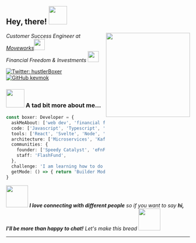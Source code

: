 
<h2> Hey, there! <img src="https://media3.giphy.com/media/IQIqjBgwv77rI8DwMX/giphy.gif" width="50"></h2>
<img align='right' src="https://media2.giphy.com/media/5eLDrEaRGHegx2FeF2/giphy.gif" width="230">

<p><em>Customer Success Engineer at <a href="https://www.moveworks.com/">Moveworks</a><img src="https://media.giphy.com/media/64IV8rBSwUlcq2kKfJ/giphy.gif" width="30">
</br>
Financial Freedom & Investments <img src="https://media0.giphy.com/media/sBoohCuSRNYv6/giphy.gif" width="30"> 
</em></p>

[![Twitter: hustlerBoxer](https://img.shields.io/twitter/follow/hustlerBoxer?style=social)](https://twitter.com/hustlerBoxer)
[![GitHub kevmok](https://img.shields.io/github/followers/kevmok?label=follow&style=social)](https://github.com/kevmok)

### <img src="https://media4.giphy.com/media/Zz1IkXrd8zlWR1qric/giphy.gif" width="50"> A tad bit more about me...  

```typescript
const boxer: Developer = {
  askMeAbout: ['web dev', 'financial freedom', 'gaming'],
  code: ['Javascript', 'Typescript', 'Python', 'C#', 'HTML', 'CSS', 'SQL', 'NoSQL'],
  tools: ['React', 'Svelte', 'Node', 'Vite', 'Next.js'],
  architecture: ['Microservices', 'Kafka', 'TDD', 'devops'],
  communities: {
    founder: ['Speedy Catalyst', 'eFnF'],
    staff: 'FlashFund',
  },
  challenge: 'I am learning how to do DevOps and microservice architecture with Apache Kafka',
  getMode: () => { return 'Builder Mode' }
}
```

<img src="https://media0.giphy.com/media/XGyFuLYCgbDZ8au5P8/giphy.gif" width="60"> <em><b>I love connecting with different people</b> so if you want to say <b>hi, I'll be more than happy to chat!</b> Let's make this bread <img src="https://media2.giphy.com/media/Qze6gDuxZt48U/giphy.gif" width="60"> </em>

---
